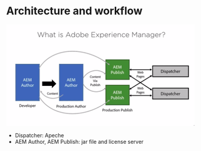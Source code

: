 # Architecture and workflow
![Architetture sample](https://github.com/sandroconte/AEM/blob/master/architecture.png)
* Dispatcher: Apeche
* AEM Author, AEM Publish: jar file and license server
